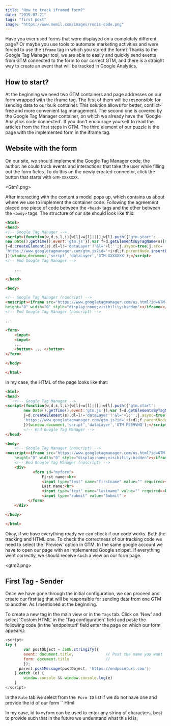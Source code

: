 ```yaml
---
title: "How to track iframed form?"
date: "2019-07-21"
tags: "first post"
image: "https://www.nemil.com/images/redis-code.png"
---
```



Have you ever used forms that were displayed on a completely different page? Or maybe you use tools to automate marketing activities and were forced to use the `iframe` tag in which you stored the form? Thanks to the Google Tag Manager tool, we are able to easily and quickly send events from GTM connected to the form to our correct GTM, and there is a straight way to create an event that will be tracked in Google Analytics.


## How to start?

At the beginning we need two GTM containers and page addresses on our form wrapped with the iframe tag. The first of them will be responsible for sending data to our bulk container. This solution allows for better, conflict-free and more convenient tag management. The second one is covered by the Google Tag Manager container, on which we already have the 'Google Analytics code connected'. If you don't encourage yourself to read the articles from the first steps in GTM. The third element of our puzzle is the page with the implemented form in the iframe tag.

## Website with the form
On our site, we should implement the Google Tag Manager code, the author: he could track events and interactions that take the user while filling out the form fields. To do this on the newly created connector, click the button that starts with `GTM-XXXXXXX`.

<Gtm1.png>

After interacting with the content a model pops up, which contains us about where we use to implement the container code. Following the agreement placed one piece of code between the `<head>` tags and the other between the `<body>` tags.
The structure of our site should look like this:


```html
<html>
<head>
<!-- Google Tag Manager -->
<script>(function(w,d,s,l,i){w[l]=w[l]||[];w[l].push({'gtm.start':
new Date().getTime(),event:'gtm.js'});var f=d.getElementsByTagName(s)[0],
j=d.createElement(s),dl=l!='dataLayer'?'&l='+l:'';j.async=true;j.src=
'https://www.googletagmanager.com/gtm.js?id='+i+dl;f.parentNode.insertBefore(j,f);
})(window,document,'script','dataLayer','GTM-XXXXXXX');</script>
<!-- End Google Tag Manager -->

    ...

</head>

<body>

<!-- Google Tag Manager (noscript) -->
<noscript><iframe src="https://www.googletagmanager.com/ns.html?id=GTM-XXXXXXX"
height="0" width="0" style="display:none;visibility:hidden"></iframe></noscript>
<!-- End Google Tag Manager (noscript) -->

...

<form>
    <input>
    <input>
    ...
    <button> ... </button>
</form>

</body>

</html>
```


In my case, the HTML of the page looks like that:

```html
<html>
<head>
    <!-- Google Tag Manager -->
<script>(function(w,d,s,l,i){w[l]=w[l]||[];w[l].push({'gtm.start':
        new Date().getTime(),event:'gtm.js'});var f=d.getElementsByTagName(s)[0],
        j=d.createElement(s),dl=l!='dataLayer'?'&l='+l:'';j.async=true;j.src=
        'https://www.googletagmanager.com/gtm.js?id='+i+dl;f.parentNode.insertBefore(j,f);
        })(window,document,'script','dataLayer','GTM-P559VHQ');</script>
        <!-- End Google Tag Manager -->
</head>

<body>
    <!-- Google Tag Manager (noscript) -->
<noscript><iframe src="https://www.googletagmanager.com/ns.html?id=GTM-P559VHQ"
    height="0" width="0" style="display:none;visibility:hidden"></iframe></noscript>
    <!-- End Google Tag Manager (noscript) -->
    <div>
            <form id="myform">
                First name:<br>
                <input type="text" name="firstname" value="" required><br>
                Last name:<br>
                <input type="text" name="lastname" value="" required><br><br>
                <input type="submit" value="Submit" >
          </form>
    </div>

</body>

</html>
```
Okay, if we have everything ready we can check if our code works. Both the tracking and HTML one. To check the correctness of our tracking code we need to select the 'Preview' option in GTM. In the same google account we have to open our page with an implemented Google snippet. If everything went correctly, we should receive such a view on our form page.


<gtm2.png>

## First Tag - Sender
Once we have gone through the initial configuration, we can proceed and create our first tag that will be responsible for sending data from one GTM to another. As I mentioned at the beginning.

To create a new tag in the main view or in the `Tags` tab. Click on 'New' and select 'Custom HTML' in the 'Tag configuration' field and paste the following code (in the 'endpointurl' field enter the page on which our form appears):

```js
<script>
try {
    	var postObject = JSON.stringify({
        event: document.title,              // Post the name you want  
        form: document.title                // 
        });
      parent.postMessage(postObject, 'https://endpointurl.com');
    } catch (e) {
    	window.console && window.console.log(e)
    }
</script>
```

In the `Rule` tab we select from the` Form ID` list if we do not have one and provide the id of our form
`` Html
<form id = "myform" ...
```

In my case, id to `myform` can be used to enter any string of characters, best to provide such that in the future we understand what this id is,


